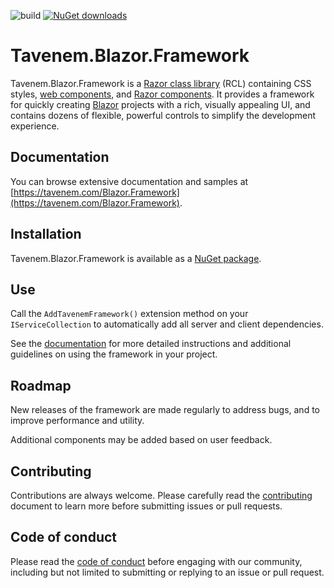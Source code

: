 ![build](https://img.shields.io/github/actions/workflow/status/Tavenem/Blazor.Framework/publish.yml?branch=main) [![NuGet downloads](https://img.shields.io/nuget/dt/Tavenem.Blazor.Framework)](https://www.nuget.org/packages/Tavenem.Blazor.Framework/)

Tavenem.Blazor.Framework
==

Tavenem.Blazor.Framework is a [Razor class
library](https://docs.microsoft.com/en-us/aspnet/core/razor-pages/ui-class) (RCL) containing CSS
styles, <a href="https://developer.mozilla.org/en-US/docs/Web/Web_Components">web components</a>,
and [Razor
components](https://docs.microsoft.com/en-us/aspnet/core/blazor/components/class-libraries). It
provides a framework for quickly creating
[Blazor](https://dotnet.microsoft.com/en-us/apps/aspnet/web-apps/blazor) projects with a rich,
visually appealing UI, and contains dozens of flexible, powerful controls to simplify the
development experience.

## Documentation

You can browse extensive documentation and samples at [https://tavenem.com/Blazor.Framework](https://tavenem.com/Blazor.Framework).

## Installation

Tavenem.Blazor.Framework is available as a [NuGet package](https://www.nuget.org/packages/Tavenem.Blazor.Framework/).

## Use

Call the `AddTavenemFramework()` extension method on your `IServiceCollection` to automatically add
all server and client dependencies.

See the [documentation](https://tavenem.com/Blazor.Framework/getting-started/installation) for more
detailed instructions and additional guidelines on using the framework in your project.

## Roadmap

New releases of the framework are made regularly to address bugs, and to improve performance and utility.

Additional components may be added based on user feedback.

## Contributing

Contributions are always welcome. Please carefully read the [contributing](docs/CONTRIBUTING.md) document to learn more before submitting issues or pull requests.

## Code of conduct

Please read the [code of conduct](docs/CODE_OF_CONDUCT.md) before engaging with our community, including but not limited to submitting or replying to an issue or pull request.